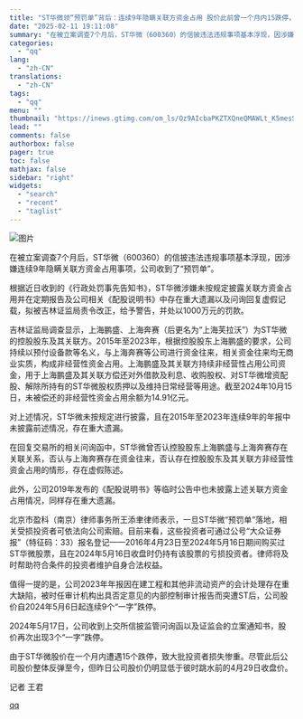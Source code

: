 ```yaml
---
title: "ST华微领“预罚单”背后：连续9年隐瞒关联方资金占用 股价此前曾一个月内15跌停，投资者苦矣"
date: "2025-02-11 19:11:08"
summary: "在被立案调查7个月后，ST华微（600360）的信披违法违规事项基本浮现，因涉嫌连续9年隐瞒关联方资..."
categories:
  - "qq"
lang:
  - "zh-CN"
translations:
  - "zh-CN"
tags:
  - "qq"
menu: ""
thumbnail: "https://inews.gtimg.com/om_ls/Oz9AIcbaPKZTXQneQMAWLt_K5mesSAINbP_IONMEHTcw0AA_640360/0"
lead: ""
comments: false
authorbox: false
pager: true
toc: false
mathjax: false
sidebar: "right"
widgets:
  - "search"
  - "recent"
  - "taglist"
---
```


![图片](https://inews.gtimg.com/om_bt/OLSfRVyvEhGIwWuoasnkZfc05M2J643Nq2-SpKNrdJDPIAA/641)

在被立案调查7个月后，ST华微（600360）的信披违法违规事项基本浮现，因涉嫌连续9年隐瞒关联方资金占用事项，公司收到了“预罚单”。

根据近日收到的《行政处罚事先告知书》，ST华微涉嫌未按规定披露关联方资金占用并在定期报告及公司相关《配股说明书》中存在重大遗漏以及问询回复虚假记载，拟被吉林证监局责令改正，给予警告，并处以1000万元的罚款。

吉林证监局调查显示，上海鹏盛、上海奔赛（后更名为“上海芙拉沃”）为ST华微的控股股东及其关联方。2015年至2023年，根据控股股东上海鹏盛的要求，公司持续以预付设备款等名义，与上海奔赛等公司进行资金往来，相关资金往来均无商业实质，构成非经营性资金占用。上海鹏盛及其关联方持续非经营性占用公司资金，用于上海鹏盛及其关联方偿还对外借款及利息、收购股权、对ST华微增资配股、解除所持有的ST华微股权质押以及维持日常经营等用途。截至2024年10月15日，未被偿还的非经营性资金占用余额为14.91亿元。

对上述情况，ST华微未按规定进行披露，且在2015年至2023年连续9年的年报中未披露前述情况，存在重大遗漏。

在回复交易所的相关问询函中，ST华微曾否认控股股东上海鹏盛与上海奔赛存在关联关系，否认与上海奔赛存在资金往来，否认存在控股股东及其关联方非经营性资金占用的情形，存在虚假陈述。

此外，公司2019年发布的《配股说明书》等临时公告中也未披露上述关联方资金占用情况，同样存在重大遗漏。

北京市盈科（南京）律师事务所王添聿律师表示，一旦ST华微“预罚单”落地，相关受损投资者可依法向公司索赔。目前来看，这些投资者可通过公号“大众证券报”（特征码：33）报名登记——2016年4月23日至2024年5月16日期间购买过ST华微股票，且在2024年5月16日收盘时仍持有该股票的亏损投资者。律师将及时帮助符合条件的投资者维护自身合法权益。

值得一提的是，公司2023年年报因在建工程和其他非流动资产的会计处理存在重大缺陷，被时任审计机构出具否定意见的内部控制审计报告而突遭ST后，公司股价自2024年5月6日起连续9个“一字”跌停。

2024年5月17日，公司收到上交所信披监管问询函以及证监会的立案通知书，股价再次出现3个“一字”跌停。

由于ST华微股价在一个月内遭遇15个跌停，致大批投资者损失惨重。尽管此后公司股价整体反弹至今，但昨日公司股价仍明显低于彼时跳水前的4月29日收盘价。

记者 王君

[qq](https://new.qq.com/rain/a/20250211A07O3X00)

